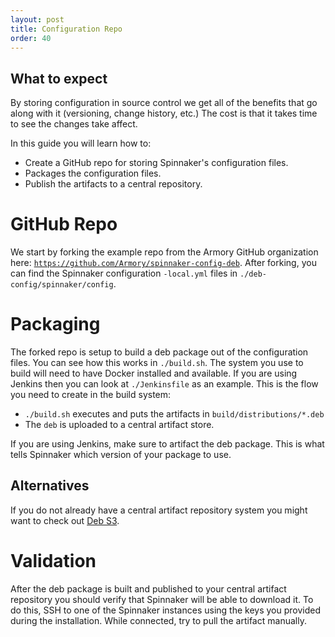 ```yaml
---
layout: post
title: Configuration Repo
order: 40
---
```


## What to expect
By storing configuration in source control we get all of the benefits that go along with it (versioning, change history, etc.) The cost is that it takes time to see the changes take affect.

In this guide you will learn how to:
- Create a GitHub repo for storing Spinnaker's configuration files.
- Packages the configuration files.
- Publish the artifacts to a central repository.


# GitHub Repo

We start by forking the example repo from the Armory GitHub organization here: [`https://github.com/Armory/spinnaker-config-deb`](https://github.com/Armory/spinnaker-config-deb). After forking, you can find the Spinnaker configuration `-local.yml` files in `./deb-config/spinnaker/config`.



# Packaging

The forked repo is setup to build a deb package out of the configuration files. You can see how this works in `./build.sh`. The system you use to build will need to have Docker installed and available. If you are using Jenkins then you can look at `./Jenkinsfile` as an example. This is the flow you need to create in the build system:

- `./build.sh` executes and puts the artifacts in `build/distributions/*.deb`
- The `deb` is uploaded to a central artifact store.

If you are using Jenkins, make sure to artifact the deb package. This is what tells Spinnaker which version of your package to use.

## Alternatives

If you do not already have a central artifact repository system you might want to check out [Deb S3](https://github.com/krobertson/deb-s3).

# Validation

After the deb package is built and published to your central artifact repository you should verify that Spinnaker will be able to download it. To do this, SSH to one of the Spinnaker instances using the keys you provided during the installation. While connected, try to pull the artifact manually.
